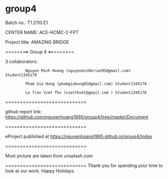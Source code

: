 # group4
Batch no.: T1.2110.E1

CENTER NAME: ACE-HCMC-2-FPT

Project title: AMAZING BRIDGE 

========> Group 4 <=========

3 collaborators:

             Nguyen Minh Hoang (nguyenminhbrian95@gmail.com) Student1345179

             Pham Gia Hung (phamgiahung02@gmail.com) Student1345178
             
             Le Tran Viet Thu (vietthukt@gmail.com ) Student1345176
============================

github report link: https://github.com/nguyenhoang1995/group4/tree/master/Document

============================

eProject published at https://nguyenhoang1995.github.io/group4/Index

============================

Most picture are taken from unsplash.com

============================ Thank you for spending your time to look at our work. Happy Holidays
 
